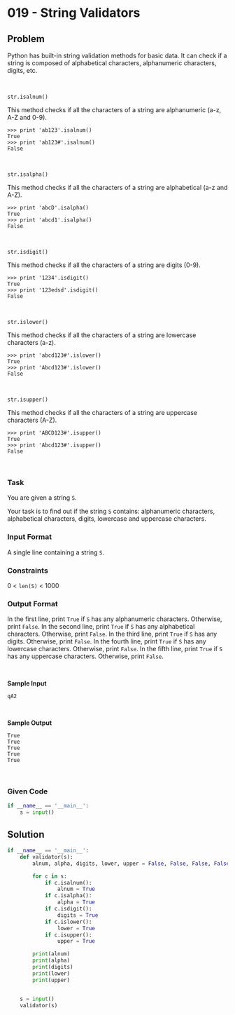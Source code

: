 # 019 - String Validators

## Problem

Python has built-in string validation methods for basic data. It can check if a string is composed of alphabetical characters, alphanumeric characters, digits, etc.

<br>

`str.isalnum()`

This method checks if all the characters of a string are alphanumeric (a-z, A-Z and 0-9).

```
>>> print 'ab123'.isalnum()
True
>>> print 'ab123#'.isalnum()
False
```


<br>

`str.isalpha()`

This method checks if all the characters of a string are alphabetical (a-z and A-Z).


```
>>> print 'abcD'.isalpha()
True
>>> print 'abcd1'.isalpha()
False
```


<br>

`str.isdigit()`

This method checks if all the characters of a string are digits (0-9).


```
>>> print '1234'.isdigit()
True
>>> print '123edsd'.isdigit()
False
```


<br>

`str.islower()`

This method checks if all the characters of a string are lowercase characters (a-z).

```
>>> print 'abcd123#'.islower()
True
>>> print 'Abcd123#'.islower()
False
```


<br>

`str.isupper()`

This method checks if all the characters of a string are uppercase characters (A-Z).

```
>>> print 'ABCD123#'.isupper()
True
>>> print 'Abcd123#'.isupper()
False
```

<br>

### Task

You are given a string `S`.

Your task is to find out if the string `S` contains: alphanumeric characters, alphabetical characters, digits, lowercase and uppercase characters.


### Input Format

A single line containing a string `S`.


### Constraints

0 < `len(S)` < 1000



### Output Format

In the first line, print `True` if `S`  has any alphanumeric characters. Otherwise, print `False`.
In the second line, print `True` if `S` has any alphabetical characters. Otherwise, print `False`.
In the third line, print `True` if `S` has any digits. Otherwise, print `False`.
In the fourth line, print `True` if `S` has any lowercase characters. Otherwise, print `False`.
In the fifth line, print `True` if `S` has any uppercase characters. Otherwise, print `False`.

<br>

**Sample Input**

```
qA2
```

<br>

**Sample Output**

```
True
True
True
True
True
```



<br>


### Given Code

```python
if __name__ == '__main__':
    s = input()
```


## Solution

```python
if __name__ == '__main__':
    def validator(s):
        alnum, alpha, digits, lower, upper = False, False, False, False, False

        for c in s:
            if c.isalnum():
                alnum = True
            if c.isalpha():
                alpha = True
            if c.isdigit():
                digits = True
            if c.islower():
                lower = True
            if c.isupper():
                upper = True

        print(alnum)
        print(alpha)
        print(digits)
        print(lower)
        print(upper)


    s = input()
    validator(s)
```
